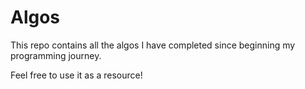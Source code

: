 # Algos

This repo contains all the algos I have completed since beginning my programming journey. 

Feel free to use it as a resource!
